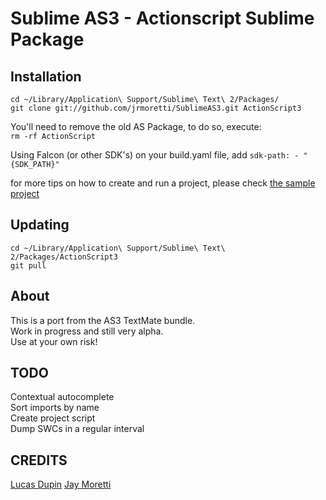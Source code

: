 Sublime AS3 - Actionscript Sublime Package
===========================

Installation
--------

`cd ~/Library/Application\ Support/Sublime\ Text\ 2/Packages/`  
`git clone git://github.com/jrmoretti/SublimeAS3.git ActionScript3`

You'll need to remove the old AS Package, to do so, execute:  
`rm -rf ActionScript`

Using Falcon (or other SDK's)
on your build.yaml file, add
`sdk-path:
    - "{SDK_PATH}"`
    
for more tips on how to create and run a project, please check [the sample project](https://github.com/jrmoretti/SAS3DefaultProject)

Updating
--------
`cd ~/Library/Application\ Support/Sublime\ Text\ 2/Packages/ActionScript3`  
`git pull`

About
-----

This is a port from the AS3 TextMate bundle.  
Work in progress and still very alpha.  
Use at your own risk!


TODO
-----
Contextual autocomplete  
Sort imports by name  
Create project script  
Dump SWCs in a regular interval

CREDITS
-----
[Lucas Dupin](http://github.com/lucasdupin)
[Jay Moretti](http://github.com/jrmoretti)
